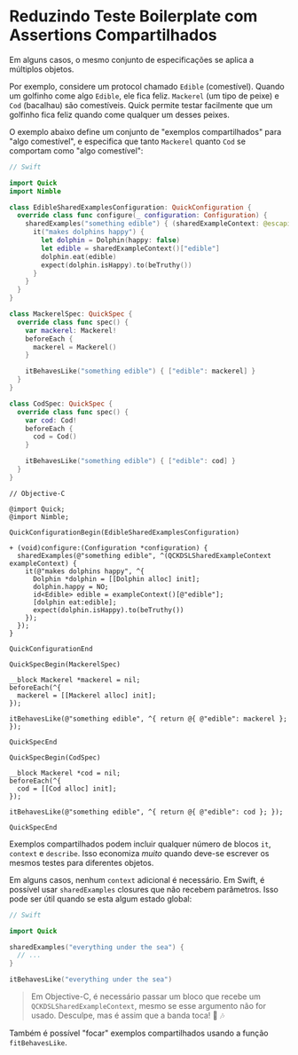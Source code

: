 # Reduzindo Teste Boilerplate com Assertions Compartilhados

Em alguns casos, o mesmo conjunto de especificações se aplica a múltiplos objetos.

Por exemplo, considere um protocol chamado `Edible` (comestível). Quando um golfinho come algo `Edible`, ele fica feliz. `Mackerel` (um tipo de peixe) e `Cod` (bacalhau) são comestíveis. Quick permite testar facilmente que um golfinho fica feliz quando come qualquer um desses peixes.

O exemplo abaixo define um conjunto de "exemplos compartilhados" para "algo comestível", e especifica que tanto `Mackerel` quanto `Cod` se comportam como "algo comestível":


```swift
// Swift

import Quick
import Nimble

class EdibleSharedExamplesConfiguration: QuickConfiguration {
  override class func configure(_ configuration: Configuration) {
    sharedExamples("something edible") { (sharedExampleContext: @escaping SharedExampleContext) in
      it("makes dolphins happy") {
        let dolphin = Dolphin(happy: false)
        let edible = sharedExampleContext()["edible"]
        dolphin.eat(edible)
        expect(dolphin.isHappy).to(beTruthy())
      }
    }
  }
}

class MackerelSpec: QuickSpec {
  override class func spec() {
    var mackerel: Mackerel!
    beforeEach {
      mackerel = Mackerel()
    }

    itBehavesLike("something edible") { ["edible": mackerel] }
  }
}

class CodSpec: QuickSpec {
  override class func spec() {
    var cod: Cod!
    beforeEach {
      cod = Cod()
    }

    itBehavesLike("something edible") { ["edible": cod] }
  }
}
```

```objc
// Objective-C

@import Quick;
@import Nimble;

QuickConfigurationBegin(EdibleSharedExamplesConfiguration)

+ (void)configure:(Configuration *configuration) {
  sharedExamples(@"something edible", ^(QCKDSLSharedExampleContext exampleContext) {
    it(@"makes dolphins happy", ^{
      Dolphin *dolphin = [[Dolphin alloc] init];
      dolphin.happy = NO;
      id<Edible> edible = exampleContext()[@"edible"];
      [dolphin eat:edible];
      expect(dolphin.isHappy).to(beTruthy())
    });
  });
}

QuickConfigurationEnd

QuickSpecBegin(MackerelSpec)

__block Mackerel *mackerel = nil;
beforeEach(^{
  mackerel = [[Mackerel alloc] init];
});

itBehavesLike(@"something edible", ^{ return @{ @"edible": mackerel }; });

QuickSpecEnd

QuickSpecBegin(CodSpec)

__block Mackerel *cod = nil;
beforeEach(^{
  cod = [[Cod alloc] init];
});

itBehavesLike(@"something edible", ^{ return @{ @"edible": cod }; });

QuickSpecEnd
```

Exemplos compartilhados podem incluir qualquer número de blocos `it`, `context` e `describe`. Isso economiza *muito* quando deve-se escrever os mesmos testes para diferentes objetos.

Em alguns casos, nenhum `context` adicional é necessário. Em Swift, é possível usar `sharedExamples` closures que não recebem parâmetros. Isso pode ser útil quando se esta algum estado global:


```swift
// Swift

import Quick

sharedExamples("everything under the sea") {
  // ...
}

itBehavesLike("everything under the sea")
```

> Em Objective-C, é necessário passar um bloco que recebe um `QCKDSLSharedExampleContext`, mesmo se esse argumento não for usado. Desculpe, mas é assim que a banda toca! :trumpet: :notes:

Também é possível "focar" exemplos compartilhados usando a função `fitBehavesLike`.
